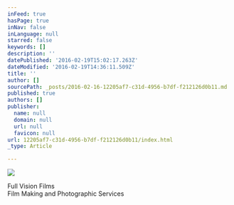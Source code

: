 ```yaml
---
inFeed: true
hasPage: true
inNav: false
inLanguage: null
starred: false
keywords: []
description: ''
datePublished: '2016-02-19T15:02:17.263Z'
dateModified: '2016-02-19T14:36:11.509Z'
title: ''
author: []
sourcePath: _posts/2016-02-16-12205af7-c31d-4956-b7df-f212126d0b11.md
published: true
authors: []
publisher:
  name: null
  domain: null
  url: null
  favicon: null
url: 12205af7-c31d-4956-b7df-f212126d0b11/index.html
_type: Article

---
```

![](https://the-grid-user-content.s3-us-west-2.amazonaws.com/9460888e-e64d-49bb-a0a0-91a37e182c94.jpg)

Full Vision Films  
Film Making and Photographic Services